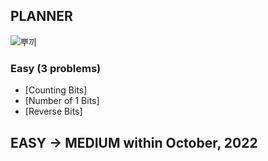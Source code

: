 ## PLANNER

![뿌끼](https://storage.googleapis.com/pukkukim/KakaoTalk_Image_2022-10-03-22-19-10.jpeg)

### Easy (3 problems)
- [Counting Bits]
- [Number of 1 Bits]
- [Reverse Bits]

## EASY -> MEDIUM within October, 2022